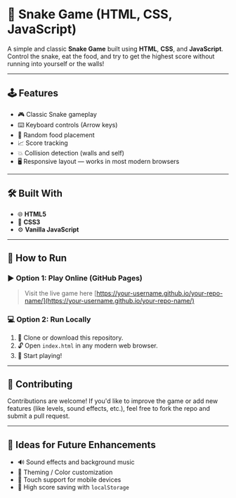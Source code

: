 # 🐍 Snake Game (HTML, CSS, JavaScript)

A simple and classic **Snake Game** built using **HTML**, **CSS**, and **JavaScript**. Control the snake, eat the food, and try to get the highest score without running into yourself or the walls!

---

## 🕹️ Features

- 🎮 Classic Snake gameplay
- ⌨️ Keyboard controls (Arrow keys)
- 🍎 Random food placement
- 📈 Score tracking
- 💥 Collision detection (walls and self)
- 🖥️ Responsive layout — works in most modern browsers

---

## 🛠 Built With

- 🌐 **HTML5**
- 🎨 **CSS3**
- ⚙️ **Vanilla JavaScript**

---

## 🚀 How to Run

### ▶️ Option 1: Play Online (GitHub Pages)

> Visit the live game here 
> [https://your-username.github.io/your-repo-name/](https://your-username.github.io/your-repo-name/)



### 💻 Option 2: Run Locally

1. 📁 Clone or download this repository.
2. 🔓 Open `index.html` in any modern web browser.
3. 🎉 Start playing!

---




## 🙌 Contributing

Contributions are welcome! If you'd like to improve the game or add new features (like levels, sound effects, etc.), feel free to fork the repo and submit a pull request.

---

## 🧠 Ideas for Future Enhancements

- 🔊 Sound effects and background music
- 🌈 Theming / Color customization
- 📱 Touch support for mobile devices
- 💾 High score saving with `localStorage`



